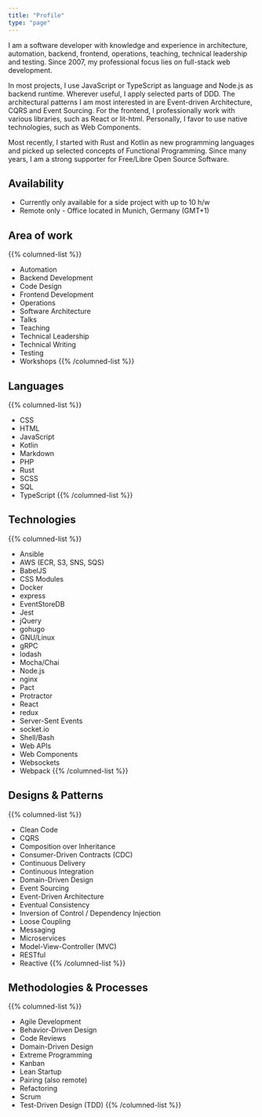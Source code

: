 ```yaml
---
title: "Profile"
type: "page"
---
```


I am a software developer with knowledge and experience in architecture, automation, backend, frontend, operations, teaching, technical leadership and testing. Since 2007, my professional focus lies on full-stack web development. 

In most projects, I use JavaScript or TypeScript as language and Node.js as backend runtime. Wherever useful, I apply selected parts of DDD. The architectural patterns I am most interested in are Event-driven Architecture, CQRS and Event Sourcing. For the frontend, I professionally work with various libraries, such as React or lit-html. Personally, I favor to use native technologies, such as Web Components.

Most recently, I started with Rust and Kotlin as new programming languages and picked up selected concepts of Functional Programming. Since many years, I am a strong supporter for Free/Libre Open Source Software.

## Availability

* Currently only available for a side project with up to 10 h/w
* Remote only - Office located in Munich, Germany (GMT+1)

## Area of work

{{% columned-list %}}
* Automation
* Backend Development
* Code Design
* Frontend Development
* Operations
* Software Architecture
* Talks
* Teaching
* Technical Leadership
* Technical Writing
* Testing
* Workshops
{{% /columned-list %}}

## Languages

{{% columned-list %}}
* CSS
* HTML
* JavaScript
* Kotlin
* Markdown
* PHP
* Rust
* SCSS
* SQL
* TypeScript
{{% /columned-list %}}

## Technologies

{{% columned-list %}}
* Ansible
* AWS (ECR, S3, SNS, SQS)
* BabelJS
* CSS Modules
* Docker
* express
* EventStoreDB
* Jest
* jQuery
* gohugo
* GNU/Linux
* gRPC
* lodash
* Mocha/Chai
* Node.js
* nginx
* Pact
* Protractor
* React
* redux
* Server-Sent Events
* socket.io
* Shell/Bash
* Web APIs
* Web Components
* Websockets
* Webpack
{{% /columned-list %}}

## Designs & Patterns

{{% columned-list %}}
* Clean Code
* CQRS
* Composition over Inheritance
* Consumer-Driven Contracts (CDC)
* Continuous Delivery
* Continuous Integration
* Domain-Driven Design
* Event Sourcing
* Event-Driven Architecture
* Eventual Consistency
* Inversion of Control / Dependency Injection
* Loose Coupling
* Messaging
* Microservices
* Model-View-Controller (MVC)
* RESTful
* Reactive
{{% /columned-list %}}

## Methodologies & Processes

{{% columned-list %}}
* Agile Development
* Behavior-Driven Design
* Code Reviews
* Domain-Driven Design
* Extreme Programming
* Kanban
* Lean Startup
* Pairing (also remote)
* Refactoring
* Scrum
* Test-Driven Design (TDD)
{{% /columned-list %}}